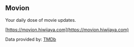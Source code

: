 ## Movion
Your daily dose of movie updates.

[https://movion.hiwijaya.com](https://movion.hiwijaya.com)

Data provided by: [TMDb](https://www.themoviedb.org)
